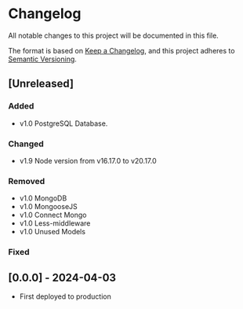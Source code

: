# Changelog

All notable changes to this project will be documented in this file.

The format is based on [Keep a Changelog](https://keepachangelog.com/en/1.1.0/),
and this project adheres to [Semantic Versioning](https://semver.org/spec/v2.0.0.html).

## [Unreleased]

### Added

- v1.0 PostgreSQL Database.



### Changed

- v1.9 Node version from v16.17.0 to v20.17.0

### Removed

- v1.0 MongoDB
- v1.0 MongooseJS
- v1.0 Connect Mongo
- v1.0 Less-middleware
- v1.0 Unused Models


### Fixed


## [0.0.0] - 2024-04-03

- First deployed to production
